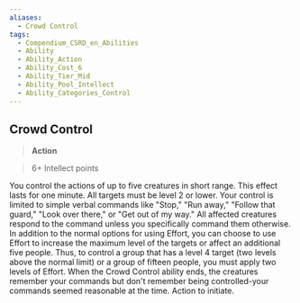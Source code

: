 ```yaml
---
aliases:
  - Crowd Control
tags:
  - Compendium_CSRD_en_Abilities
  - Ability
  - Ability_Action
  - Ability_Cost_6
  - Ability_Tier_Mid
  - Ability_Pool_Intellect
  - Ability_Categories_Control
---
```

  
    
## Crowd Control    
>**Action**    
>6+ Intellect points  
    
You control the actions of up to five creatures in short range. This effect lasts for one minute. All targets must be level 2 or lower. Your control is limited to simple verbal commands like "Stop," "Run away," "Follow that guard," "Look over there," or "Get out of my way." All affected creatures respond to the command unless you specifically command them otherwise. In addition to the normal options for using Effort, you can choose to use Effort to increase the maximum level of the targets or affect an additional five people. Thus, to control a group that has a level 4 target (two levels above the normal limit) or a group of fifteen people, you must apply two levels of Effort. When the Crowd Control ability ends, the creatures remember your commands but don't remember being controlled-your commands seemed reasonable at the time. Action to initiate.